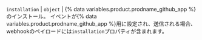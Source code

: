 `installation` | `object` | {% data variables.product.prodname_github_app %}のインストール。 イベントが{% data variables.product.prodname_github_app %}用に設定され、送信される場合、webhookのペイロードには`installation`プロパティが含まれます。
